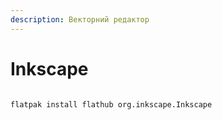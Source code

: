 ```yaml
---
description: Векторний редактор
---
```


# Inkscape

<figure><img src="../../../.gitbook/assets/image (61).png" alt=""><figcaption></figcaption></figure>

```bash
flatpak install flathub org.inkscape.Inkscape
```
